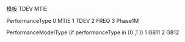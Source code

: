 模板     TDEV    MTIE  

PerformanceType
    0 MTIE
    1 TDEV
    2 FREQ
    3 Phase1M

PerformanceModelType (if performanceType in (0 ,1 ))
    1 G811
    2 G812



<!-- MTIE 时间序列 -->

